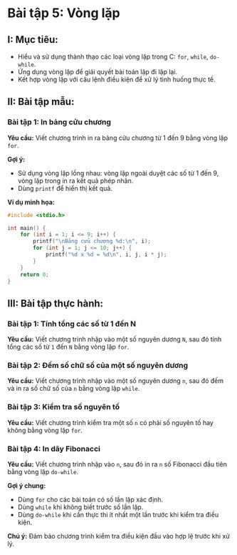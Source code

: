 # **Bài tập 5: Vòng lặp**

## I: Mục tiêu:
- Hiểu và sử dụng thành thạo các loại vòng lặp trong C: `for`, `while`, `do-while`.
- Ứng dụng vòng lặp để giải quyết bài toán lặp đi lặp lại.
- Kết hợp vòng lặp với câu lệnh điều kiện để xử lý tình huống thực tế.

## II: Bài tập mẫu:
### Bài tập 1: In bảng cửu chương
**Yêu cầu:** Viết chương trình in ra bảng cửu chương từ 1 đến 9 bằng vòng lặp `for`.

**Gợi ý:**
- Sử dụng vòng lặp lồng nhau: vòng lặp ngoài duyệt các số từ 1 đến 9, vòng lặp trong in ra kết quả phép nhân.
- Dùng `printf` để hiển thị kết quả.

**Ví dụ minh họa:**
```c
#include <stdio.h>

int main() {
    for (int i = 1; i <= 9; i++) {
        printf("\nBảng cửu chương %d:\n", i);
        for (int j = 1; j <= 10; j++) {
            printf("%d x %d = %d\n", i, j, i * j);
        }
    }
    return 0;
}
```

## III: Bài tập thực hành:
### Bài tập 1: Tính tổng các số từ 1 đến N
**Yêu cầu:** Viết chương trình nhập vào một số nguyên dương `N`, sau đó tính tổng các số từ `1` đến `N` bằng vòng lặp `for`.

### Bài tập 2: Đếm số chữ số của một số nguyên dương
**Yêu cầu:** Viết chương trình nhập vào một số nguyên dương `n`, sau đó đếm và in ra số chữ số của `n` bằng vòng lặp `while`.

### Bài tập 3: Kiểm tra số nguyên tố
**Yêu cầu:** Viết chương trình kiểm tra một số `n` có phải số nguyên tố hay không bằng vòng lặp `for`.

### Bài tập 4: In dãy Fibonacci
**Yêu cầu:** Viết chương trình nhập vào `n`, sau đó in ra `n` số Fibonacci đầu tiên bằng vòng lặp `do-while`.

**Gợi ý chung:**
- Dùng `for` cho các bài toán có số lần lặp xác định.
- Dùng `while` khi không biết trước số lần lặp.
- Dùng `do-while` khi cần thực thi ít nhất một lần trước khi kiểm tra điều kiện.

**Chú ý:** Đảm bảo chương trình kiểm tra điều kiện đầu vào hợp lệ trước khi xử lý.

